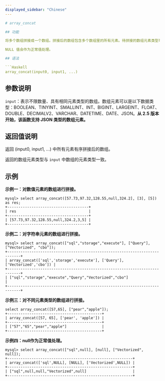 ```yaml
---
displayed_sidebar: "Chinese"
---

# array_concat

## 功能

将多个数组拼接成一个数组。拼接后的数组包含多个数组里的所有元素。待拼接的数组元素类型可以相同，也可以不同，但是建议对相同元素类型的数组进行拼接。

NULL 值会作为正常值处理。

## 语法

```Haskell
array_concat(input0, input1, ...)
```

## 参数说明

`input`：表示不限数量、具有相同元素类型的数组。数组元素可以是以下数据类型：BOOLEAN、TINYINT、SMALLINT、INT、BIGINT、LARGEINT、FLOAT、DOUBLE、DECIMALV2、VARCHAR、DATETIME、DATE、JSON。**从 2.5 版本开始，该函数支持 JSON 类型的数组元素。**

## 返回值说明

返回 (input0, input1, ...) 中所有元素有序拼接后的数组。

返回的数组元素类型与 `input` 中数组的元素类型一致。

## 示例

**示例一：对数值元素的数组进行拼接。**

```plain text
mysql> select array_concat([57.73,97.32,128.55,null,324.2], [3], [5]) as res;
+-------------------------------------+
| res                                 |
+-------------------------------------+
| [57.73,97.32,128.55,null,324.2,3,5] |
+-------------------------------------+
```

**示例二：对字符串元素的数组进行拼接。**

```plain text
mysql> select array_concat(["sql","storage","execute"], ["Query"], ["Vectorized", "cbo"]);
+----------------------------------------------------------------------------+
| array_concat(['sql','storage','execute'], ['Query'], ['Vectorized','cbo']) |
+----------------------------------------------------------------------------+
| ["sql","storage","execute","Query","Vectorized","cbo"]                     |
+----------------------------------------------------------------------------+
```

**示例三：对不同元素类型的数组进行拼接。**

```Plain_Text
select array_concat([57,65], ["pear","apple"]);
+-------------------------------------------+
| array_concat([57, 65], ['pear', 'apple']) |
+-------------------------------------------+
| ["57","65","pear","apple"]                |
+-------------------------------------------+
```

**示例四：null作为正常值处理。**

```plain text
mysql> select array_concat(["sql",null], [null], ["Vectorized", null]);
+---------------------------------------------------------+
| array_concat(['sql',NULL], [NULL], ['Vectorized',NULL]) |
+---------------------------------------------------------+
| ["sql",null,null,"Vectorized",null]                     |
+---------------------------------------------------------+
```